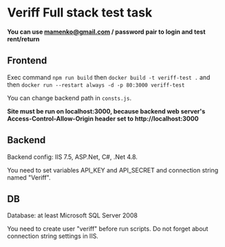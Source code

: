 # Veriff Full stack test task

**You can use mamenko@gmail.com / password pair to login and test rent/return**

## Frontend

Exec command ```npm run build```
then ```docker build -t veriff-test .```
and then ```docker run --restart always -d -p 80:3000 veriff-test```

You can change backend path in ```consts.js```.

**Site must be run on localhost:3000, because backend web server's Access-Control-Allow-Origin header set to http://localhost:3000**

## Backend

Backend config: IIS 7.5, ASP.Net, C#, .Net 4.8.

You need to set variables API_KEY and API_SECRET and connection string named "Veriff". 

## DB

Database: at least Microsoft SQL Server 2008

You need to create user "veriff" before run scripts. Do not forget about connection string settings in IIS.
